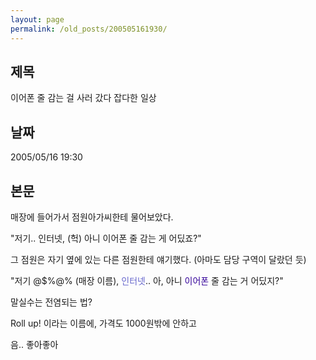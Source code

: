 ```yaml
---
layout: page
permalink: /old_posts/200505161930/
---
```


## 제목
이어폰 줄 감는 걸 사러 갔다 잡다한 일상

## 날짜
2005/05/16 19:30

## 본문
매장에 들어가서 점원아가씨한테 물어보았다.

"저기.. 인터넷, (헉) 아니 이어폰 줄 감는 게 어딨죠?"

그 점원은 자기 옆에 있는 다른 점원한테 얘기했다. (아마도 담당 구역이 달랐던 듯)

"저기 @$%@% (매장 이름), <font color="#6666cc">인터넷</font>.. 아, 아니 <font color="#330099">이어폰</font> 줄 감는 거 어딨지?"





말실수는 전염되는 법?


<a name="154121_1"></a>Roll up! 이라는 이름에, 가격도 1000원밖에 안하고

음.. 좋아좋아
